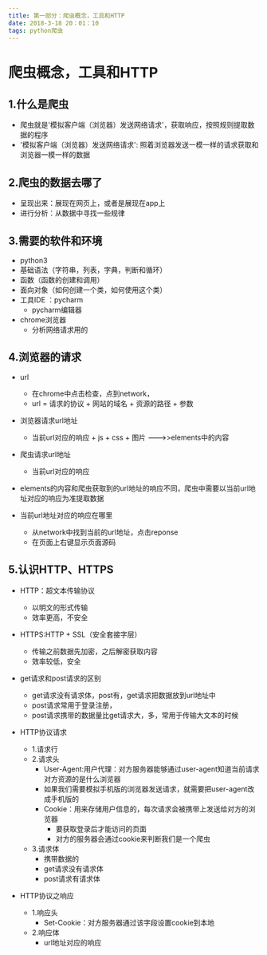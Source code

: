 ```yaml
---
title: 第一部分：爬虫概念，工具和HTTP
date: 2018-3-18 20：01：10
tags: python爬虫
---
```

# 爬虫概念，工具和HTTP
## 1.什么是爬虫
- 爬虫就是'模拟客户端（浏览器）发送网络请求'，获取响应，按照规则提取数据的程序
- '模拟客户端（浏览器）发送网络请求': 照着浏览器发送一模一样的请求获取和浏览器一模一样的数据

## 2.爬虫的数据去哪了
- 呈现出来：展现在网页上，或者是展现在app上
- 进行分析：从数据中寻找一些规律

## 3.需要的软件和环境
- python3 
- 基础语法（字符串，列表，字典，判断和循环）
- 函数（函数的创建和调用）
- 面向对象（如何创建一个类，如何使用这个类）
- 工具IDE ：pycharm
    - pycharm编辑器
- chrome浏览器
    - 分析网络请求用的

## 4.浏览器的请求
- url
    - 在chrome中点击检查，点到network，
    - url = 请求的协议 + 网站的域名 + 资源的路径 + 参数

- 浏览器请求url地址
    - 当前url对应的响应 + js + css + 图片 --->>elements中的内容
- 爬虫请求url地址
    - 当前url对应的响应
- elements的内容和爬虫获取到的url地址的响应不同，爬虫中需要以当前url地址对应的响应为准提取数据

- 当前url地址对应的响应在哪里
    - 从network中找到当前的url地址，点击reponse
    - 在页面上右键显示页面源码


## 5.认识HTTP、HTTPS
- HTTP：超文本传输协议
    - 以明文的形式传输
    - 效率更高，不安全
- HTTPS:HTTP + SSL（安全套接字层）
    - 传输之前数据先加密，之后解密获取内容
    - 效率较低，安全

- get请求和post请求的区别
    - get请求没有请求体，post有，get请求把数据放到url地址中
    - post请求常用于登录注册，
    - post请求携带的数据量比get请求大，多，常用于传输大文本的时候

- HTTP协议请求
    - 1.请求行
    - 2.请求头
        - User-Agent:用户代理：对方服务器能够通过user-agent知道当前请求对方资源的是什么浏览器
        - 如果我们需要模拟手机版的浏览器发送请求，就需要把user-agent改成手机版的
        - Cookie：用来存储用户信息的，每次请求会被携带上发送给对方的浏览器
            - 要获取登录后才能访问的页面
            - 对方的服务器会通过cookie来判断我们是一个爬虫
    - 3.请求体
        - 携带数据的
        - get请求没有请求体
        - post请求有请求体
- HTTP协议之响应
    - 1.响应头
        - Set-Cookie：对方服务器通过该字段设置cookie到本地
    - 2.响应体
        - url地址对应的响应